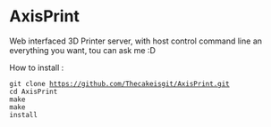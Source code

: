 # AxisPrint
Web interfaced 3D Printer server, with host control command line an everything you want, tou can ask me :D

How to install :

<code>git clone https://github.com/Thecakeisgit/AxisPrint.git</code><br>
<code>cd AxisPrint</code><br>
<code>make</code><br>
<code>make install</code><br>
